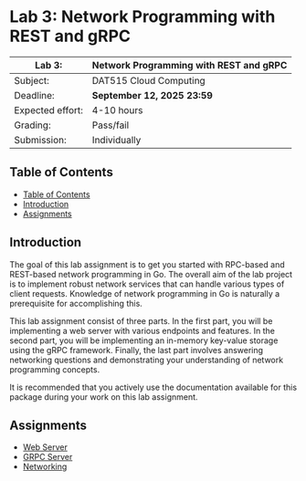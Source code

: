 # Lab 3: Network Programming with REST and gRPC

| Lab 3:           | Network Programming with REST and gRPC |
| ---------------- | -------------------------------------- |
| Subject:         | DAT515 Cloud Computing                 |
| Deadline:        | **September 12, 2025 23:59**           |
| Expected effort: | 4-10 hours                             |
| Grading:         | Pass/fail                              |
| Submission:      | Individually                           |

## Table of Contents

- [Table of Contents](#table-of-contents)
- [Introduction](#introduction)
- [Assignments](#assignments)

## Introduction

The goal of this lab assignment is to get you started with RPC-based and REST-based network programming in Go.
The overall aim of the lab project is to implement robust network services that can handle various types of client requests.
Knowledge of network programming in Go is naturally a prerequisite for accomplishing this.

This lab assignment consist of three parts.
In the first part, you will be implementing a web server with various endpoints and features.
In the second part, you will be implementing an in-memory key-value storage using the gRPC framework.
Finally, the last part involves answering networking questions and demonstrating your understanding of network programming concepts.

It is recommended that you actively use the documentation available for this package during your work on this lab assignment.

## Assignments

- [Web Server](web/README.md)
- [GRPC Server](grpc/README.md)
- [Networking](networking/network_questions.md)
